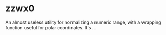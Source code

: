 # zzwx0
An almost useless utility for normalizing a numeric range, with a wrapping function useful for polar coordinates. It's …
